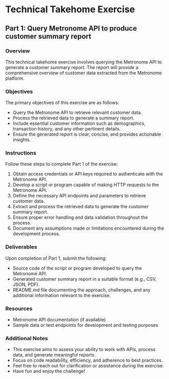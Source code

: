 # Technical Takehome Exercise

## Part 1: Query Metronome API to produce customer summary report

### Overview
This technical takehome exercise involves querying the Metronome API to generate a customer summary report. The report will provide a comprehensive overview of customer data extracted from the Metronome platform.

### Objectives
The primary objectives of this exercise are as follows:
- Query the Metronome API to retrieve relevant customer data.
- Process the retrieved data to generate a summary report.
- Include essential customer information such as demographics, transaction history, and any other pertinent details.
- Ensure the generated report is clear, concise, and provides actionable insights.

### Instructions
Follow these steps to complete Part 1 of the exercise:
1. Obtain access credentials or API keys required to authenticate with the Metronome API.
2. Develop a script or program capable of making HTTP requests to the Metronome API.
3. Define the necessary API endpoints and parameters to retrieve customer data.
4. Extract and process the retrieved data to generate the customer summary report.
5. Ensure proper error handling and data validation throughout the process.
6. Document any assumptions made or limitations encountered during the development process.

### Deliverables
Upon completion of Part 1, submit the following:
- Source code of the script or program developed to query the Metronome API.
- Generated customer summary report in a suitable format (e.g., CSV, JSON, PDF).
- README.md file documenting the approach, challenges, and any additional information relevant to the exercise.

### Resources
- Metronome API documentation (if available)
- Sample data or test endpoints for development and testing purposes

### Additional Notes
- This exercise aims to assess your ability to work with APIs, process data, and generate meaningful reports.
- Focus on code readability, efficiency, and adherence to best practices.
- Feel free to reach out for clarification or assistance during the exercise.
- Have fun and enjoy the challenge!
